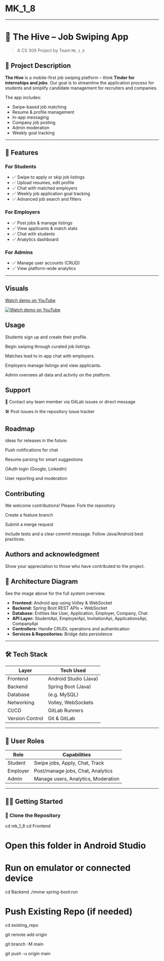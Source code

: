 # MK_1_8

***


# 🐝 The Hive – Job Swiping App  
> A CS 309 Project by Team `MK_1_8`

## 📘 Project Description

**The Hive** is a mobile-first job swiping platform – think **Tinder for internships and jobs**. Our goal is to streamline the application process for students and simplify candidate management for recruiters and companies.

The app includes:
- Swipe-based job matching
- Resume & profile management
- In-app messaging
- Company job posting
- Admin moderation
- Weekly goal tracking

---

## 🚀 Features

### For Students
- ✅ Swipe to apply or skip job listings
- ✅ Upload resumes, edit profile
- ✅ Chat with matched employers
- ✅ Weekly job application goal tracking
- ✅ Advanced job search and filters

### For Employers
- ✅ Post jobs & manage listings
- ✅ View applicants & match stats
- ✅ Chat with students
- ✅ Analytics dashboard

### For Admins
- ✅ Manage user accounts (CRUD)
- ✅ View platform-wide analytics

---

## Visuals

[Watch demo on YouTube](https://www.youtube.com/watch?v=_e86lyHJ-00&list=WL&index=62&t=9s)


[![Watch demo on YouTube](https://img.youtube.com/vi/_e86lyHJ-00/0.jpg)](https://www.youtube.com/watch?v=_e86lyHJ-00&list=WL&index=62&t=9s)

## Usage
Students sign up and create their profile.

Begin swiping through curated job listings.

Matches lead to in-app chat with employers.

Employers manage listings and view applicants.

Admin oversees all data and activity on the platform.

## Support
📧 Contact any team member via GitLab issues or direct message

🛠 Post issues in the repository issue tracker


## Roadmap
ideas for releases in the future.

Push notifications for chat

 Resume parsing for smart suggestions

 OAuth login (Google, LinkedIn)

 User reporting and moderation


## Contributing
We welcome contributions!
Please:
Fork the repository

Create a feature branch

Submit a merge request

Include tests and a clear commit message. Follow Java/Android best practices.

## Authors and acknowledgment
Show your appreciation to those who have contributed to the project.


## 🧠 Architecture Diagram

See the image above for the full system overview.

- **Frontend:** Android app using Volley & WebSocket
- **Backend:** Spring Boot REST APIs + WebSocket
- **Database:** Entities like User, Application, Employer, Company, Chat
- **API Layer:** StudentApi, EmployerApi, InvitationApi, ApplicationsApi, CompanyApi
- **Controllers:** Handle CRUDL operations and authentication
- **Services & Repositories:** Bridge data persistence

---

## 🛠 Tech Stack

| Layer         | Tech Used                    |
|---------------|------------------------------|
| Frontend      | Android Studio (Java)        |
| Backend       | Spring Boot (Java)           |
| Database      | (e.g. MySQL)   |
| Networking    | Volley, WebSockets           |
| CI/CD         | GitLab Runners               |
| Version Control | Git & GitLab               |

---

## 👤 User Roles

| Role     | Capabilities |
|----------|--------------|
| Student  | Swipe jobs, Apply, Chat, Track |
| Employer | Post/manage jobs, Chat, Analytics |
| Admin    | Manage users, Analytics, Moderation |

---

## 🧑‍💻 Getting Started

### 🧾 Clone the Repository

cd mk_1_8
cd Frontend
# Open this folder in Android Studio
# Run on emulator or connected device

cd Backend
./mvnw spring-boot:run

# Push Existing Repo (if needed)

cd existing_repo

git remote add origin <repo>

git branch -M main

git push -u origin main

